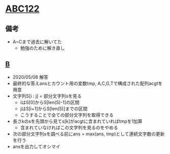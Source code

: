 # [ABC122]()

## 備考

- A~Cまで過去に解いてた
  - 勉強のために解き直し


## [B]()

- 2020/05/08 解答
- 最終的な答えansとカウント用の変数tmp, A,C,G,Tで構成された配列acgtを用意
- 文字列S[i : j] = 部分文字列sを見る
  - iはS[0]からS[len(S)-1]の区間
  - jはS[i+1]からS[len(S)]までの区間
  - こうすることで全ての部分文字列を取得できる
- 長さkのsを先頭から見てs[k]がacgtに含まれていればtmpを1加算
  - 含まれていなければこの文字列を見るのをやめる
- 次の部分文字列sを調べる前にans = max(ans, tmp)として連続文字数の更新を行う
- ansを出力してオシマイ